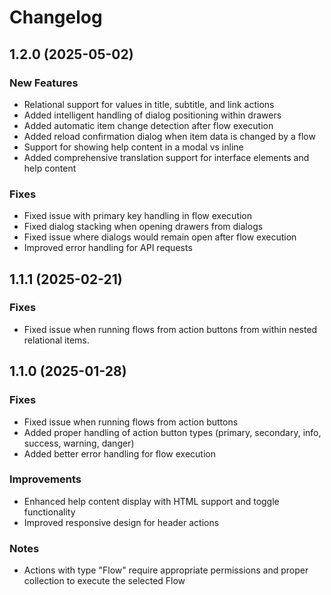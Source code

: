 # Changelog

## 1.2.0 (2025-05-02)

### New Features
- Relational support for values in title, subtitle, and link actions
- Added intelligent handling of dialog positioning within drawers
- Added automatic item change detection after flow execution
- Added reload confirmation dialog when item data is changed by a flow
- Support for showing help content in a modal vs inline
- Added comprehensive translation support for interface elements and help content


### Fixes
- Fixed issue with primary key handling in flow execution
- Fixed dialog stacking when opening drawers from dialogs
- Fixed issue where dialogs would remain open after flow execution
- Improved error handling for API requests

## 1.1.1 (2025-02-21)

### Fixes
- Fixed issue when running flows from action buttons from within nested relational items.

## 1.1.0 (2025-01-28)

### Fixes
- Fixed issue when running flows from action buttons
- Added proper handling of action button types (primary, secondary, info, success, warning, danger)
- Added better error handling for flow execution

### Improvements
- Enhanced help content display with HTML support and toggle functionality
- Improved responsive design for header actions

### Notes
- Actions with type "Flow" require appropriate permissions and proper collection to execute the selected Flow

